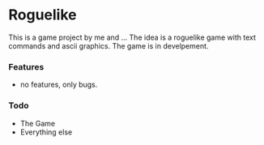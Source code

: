 # Roguelike

This is a game project by me and ... The idea is a roguelike game with text commands and ascii graphics. The game is in develpement.

### Features
* no features, only bugs.  

### Todo

* The Game
* Everything else

